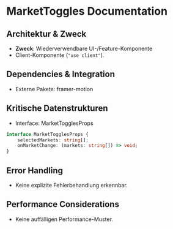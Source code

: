 <!-- Source: app/components/UI/MarketToggles.tsx -->

# MarketToggles Documentation

## Architektur & Zweck
- **Zweck**: Wiederverwendbare UI-/Feature-Komponente
- Client-Komponente (`"use client"`).


## Dependencies & Integration
- Externe Pakete: framer-motion


## Kritische Datenstrukturen
- Interface: MarketTogglesProps

```typescript
interface MarketTogglesProps {
    selectedMarkets: string[];
    onMarketChange: (markets: string[]) => void;
}
```




## Error Handling
- Keine explizite Fehlerbehandlung erkennbar.


## Performance Considerations
- Keine auffälligen Performance-Muster.

